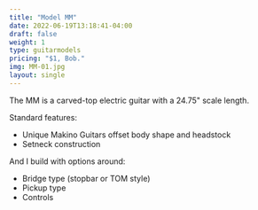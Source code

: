```yaml
---
title: "Model MM"
date: 2022-06-19T13:18:41-04:00
draft: false
weight: 1
type: guitarmodels
pricing: "$1, Bob."
img: MM-01.jpg
layout: single
---
```


The MM is a carved-top electric guitar with a 24.75" scale length.

Standard features:
- Unique Makino Guitars offset body shape and headstock
- Setneck construction

And I build with options around:
- Bridge type (stopbar or TOM style)
- Pickup type
- Controls